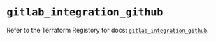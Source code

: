 # `gitlab_integration_github`

Refer to the Terraform Registory for docs: [`gitlab_integration_github`](https://registry.terraform.io/providers/gitlabhq/gitlab/16.6.0/docs/resources/integration_github).
